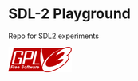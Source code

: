 SDL-2 Playground
=======

Repo for SDL2 experiments

![Image for GPL3](https://github.com/BeagleJoe/GitTest/blob/master/gplv3-127x51.png?raw=true)

